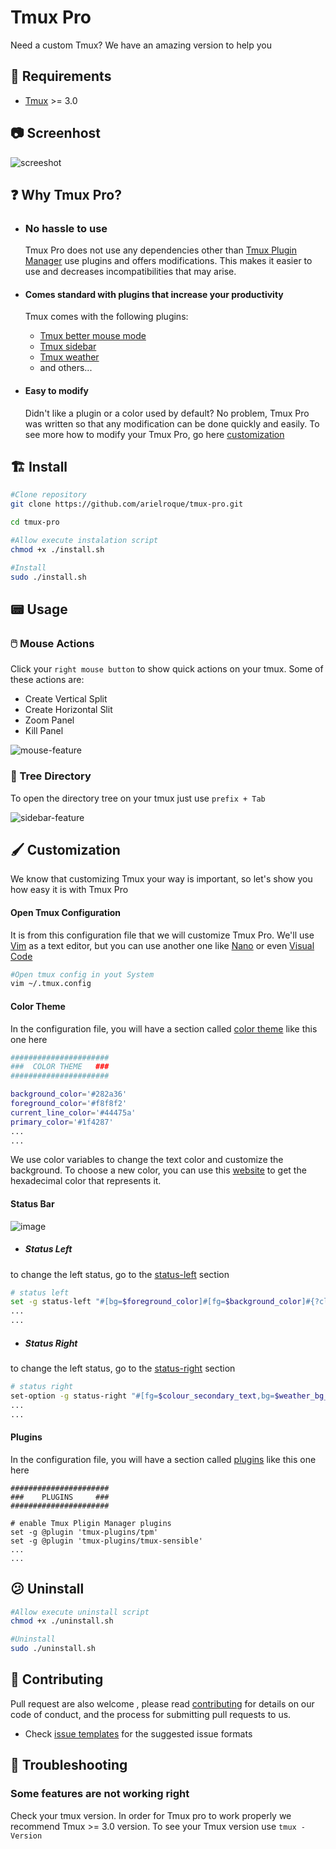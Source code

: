 # Tmux Pro

Need a custom Tmux? We have an amazing version to help you


## :bookmark: Requirements

- [Tmux](https://github.com/tmux/tmux) >= 3.0

## :camera: Screenhost

![screeshot](assets/tmux-pro-screenshot.png)


## :question: Why Tmux Pro?

- ### No hassle to use

  Tmux Pro does not use any dependencies other than [Tmux Plugin Manager](https://github.com/tmux-plugins/tpm) use plugins and offers modifications. This makes it easier to use and decreases incompatibilities that may arise.

- #### Comes standard with plugins that increase your productivity

  Tmux comes with the following plugins:
  - [Tmux better mouse mode](https://github.com/NHDaly/tmux-better-mouse-mode)
  - [Tmux sidebar](https://github.com/tmux-plugins/tmux-sidebar)
  - [Tmux weather](https://github.com/xamut/tmux-weather)
  - and others...

- #### Easy to modify
   
   Didn't like a plugin or a color used by default? No problem, Tmux Pro was written so that any modification can be done quickly and easily. To see more how to modify your Tmux Pro, go here [customization](#customization)


## :building_construction: Install

``` bash
#Clone repository
git clone https://github.com/arielroque/tmux-pro.git

cd tmux-pro

#Allow execute instalation script
chmod +x ./install.sh

#Install 
sudo ./install.sh
```

## :pager: Usage

### :computer_mouse: Mouse Actions

Click your ```right mouse button``` to show quick actions on your tmux. Some of these actions are:

- Create Vertical Split
- Create Horizontal Slit
- Zoom Panel
- Kill Panel


![mouse-feature](assets/mouse-feature.gif)

### :page_facing_up: Tree Directory

To open the directory tree on your tmux just use ```prefix + Tab```

![sidebar-feature](assets/sidebar-feature.gif)

## :paintbrush: Customization

We know that customizing Tmux your way is important, so let's show you how easy it is with Tmux Pro


#### Open Tmux Configuration

It is from this configuration file that we will customize Tmux Pro. We'll use [Vim](https://github.com/vim/vim) as a text editor, but you can use another one like [Nano](https://github.com/madnight/nano) or even [Visual Code](https://github.com/microsoft/vscode)

```bash
#Open tmux config in yout System
vim ~/.tmux.config
```

#### Color Theme

In the configuration file, you will have a section called [color theme](https://github.com/arielroque/tmux-pro/blob/main/tmux.conf#L7) like this one here

```bash
######################
###  COLOR THEME   ###
######################

background_color='#282a36'
foreground_color='#f8f8f2'
current_line_color='#44475a'
primary_color='#1f4287'
...
...
```

We use color variables to change the text color and customize the background. To choose a new color, you can use this [website](https://htmlcolorcodes.com/) to get the hexadecimal color that represents it.


#### Status Bar

![image](https://arcolinux.com/wp-content/uploads/2020/02/tmux-status.png)

- ##### Status Left

to change the left status, go to the [status-left](https://github.com/arielroque/tmux-pro/blob/main/tmux.conf#L80) section

```bash
# status left
set -g status-left "#[bg=$foreground_color]#[fg=$background_color]#{?client_prefix,#[bg=$alert_color],} ☺ "
...
...
```


- ##### Status Right

to change the left status, go to the [status-right](https://github.com/arielroque/tmux-pro/blob/main/tmux.conf#L91) section

```bash
# status right
set-option -g status-right "#[fg=$colour_secondary_text,bg=$weather_bg_color] #{weather} "
...
...
```

#### Plugins

In the configuration file, you will have a section called [plugins](https://github.com/arielroque/tmux-pro/blob/main/tmux.conf#L39) like this one here

```
######################
###    PLUGINS     ###
######################

# enable Tmux Pligin Manager plugins
set -g @plugin 'tmux-plugins/tpm'
set -g @plugin 'tmux-plugins/tmux-sensible'
...
...
```



## :confused: Uninstall

``` bash
#Allow execute uninstall script
chmod +x ./uninstall.sh

#Uninstall 
sudo ./uninstall.sh
```


## :rocket: Contributing

Pull request are also welcome , please read  [contributing](/CONTRIBUTING.md)  for details on our code of conduct, and the process for submitting pull requests to us.
    
-   Check  [issue templates](https://github.com/arielroque/tmux-pro/issues)  for the suggested issue formats

## :space_invader: Troubleshooting

### Some features are not working right
Check your tmux version. In order for Tmux pro to work properly we recommend Tmux >= 3.0 version. To see your Tmux version use ```tmux -Version```


